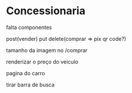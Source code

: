 # Concessionaria
falta 
componentes

post(vender) put delete(comprar => pix qr code?)


tamanho da imagem no /comprar

renderizar o preço do veiculo

pagina do carro

tirar barra de busca
